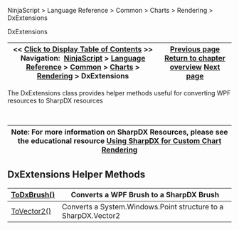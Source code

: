 ﻿


NinjaScript \> Language Reference \> Common \> Charts \> Rendering \> DxExtensions






















DxExtensions







| \<\< [Click to Display Table of Contents](dxextensions.md) \>\> **Navigation:**     [NinjaScript](ninjascript-1.md) \> [Language Reference](language_reference_wip-1.md) \> [Common](common-1.md) \> [Charts](chart-1.md) \> [Rendering](rendering-1.md) \> DxExtensions | [Previous page](directwritefactory-1.md) [Return to chapter overview](rendering-1.md) [Next page](dxextensions_todxbrush-1.md) |
| --- | --- |











The DxExtensions class provides helper methods useful for converting WPF resources to SharpDX resources


 




| Note: For more information on SharpDX Resources, please see the educational resource [Using SharpDX for Custom Chart Rendering](using_sharpdx_for_custom_chart_rendering-1.md) |
| --- |



## 


## 


## DxExtensions Helper Methods




| [ToDxBrush()](dxextensions_todxbrush-1.md) | Converts a WPF Brush to a SharpDX Brush |
| --- | --- |
| [ToVector2()](dxextensions_tovector2-1.md) | Converts a System.Windows.Point structure to a SharpDX.Vector2 |









